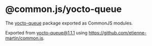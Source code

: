 # @common.js/yocto-queue

The [yocto-queue](https://www.npmjs.com/package/yocto-queue) package exported as CommonJS modules.

Exported from [yocto-queue@1.1.1](https://www.npmjs.com/package/yocto-queue/v/1.1.1) using https://github.com/etienne-martin/common.js.